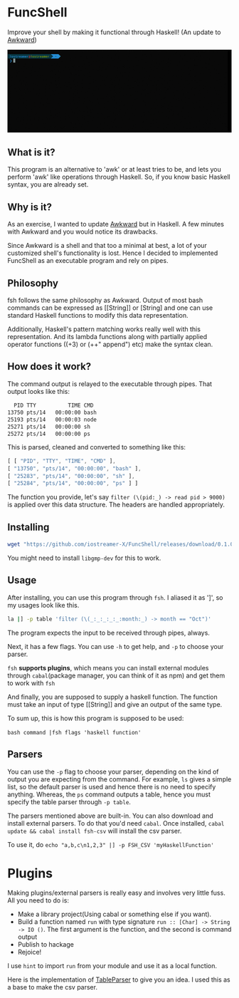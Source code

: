 # FuncShell
Improve your shell by making it functional through Haskell! (An update to [Awkward](https://github.com/iostreamer-X/Awkward))

![](/fsh.gif)

## What is it?
This program is an alternative to 'awk' or at least tries to be, and lets you perform
'awk' like operations through Haskell. So, if you know basic Haskell syntax, you are already set.

## Why is it?
As an exercise, I wanted to update [Awkward](https://github.com/iostreamer-X/Awkward) but in Haskell. A few minutes with Awkward and you would notice its drawbacks.

Since Awkward is a shell and that too a minimal at best, a lot of your customized shell's
functionality is lost. Hence I decided to implemented FuncShell as an executable program and rely on pipes.

## Philosophy
fsh follows the same philosophy as Awkward. Output of most bash commands can be expressed as [[String]] or [String]
and one can use standard Haskell functions to modify this data representation.

Additionally, Haskell's pattern matching works really well with this representation. And its
lambda functions along with partially applied operator functions ((+3) or (++" append") etc) make the syntax clean.

## How does it work?
The command output is relayed to the executable through pipes. That output looks like this:

``` shell
  PID TTY          TIME CMD
13750 pts/14   00:00:00 bash
25193 pts/14   00:00:03 node
25271 pts/14   00:00:00 sh
25272 pts/14   00:00:00 ps
```
This is parsed, cleaned and converted to something like this:
``` js
[ [ "PID", "TTY", "TIME", "CMD" ],
[ "13750", "pts/14", "00:00:00", "bash" ],
[ "25283", "pts/14", "00:00:00", "sh" ],
[ "25284", "pts/14", "00:00:00", "ps" ] ]
```

The function you provide, let's say `filter (\(pid:_) -> read pid > 9000)` is applied
over this data structure. The headers are handled appropriately.

## Installing

```bash
wget "https://github.com/iostreamer-X/FuncShell/releases/download/0.1.0.1/fsh" -O fsh && sudo chmod +x fsh && sudo mv fsh /usr/local/bin
```
You might need to install `libgmp-dev` for this to work.

## Usage
After installing, you can use this program through `fsh`. I aliased it as ']',
so my usages look like this.

```bash
la |] -p table 'filter (\(_:_:_:_:_:month:_) -> month == "Oct")'
```

The program expects the input to be received through pipes, always.

Next, it has a few flags.
You can use `-h` to get help, and `-p` to choose your parser.

`fsh` **supports plugins**, which means you can install external modules through `cabal`(package manager, you can think of it as npm)
and get them to work with `fsh`

And finally, you are supposed to supply a haskell function. The function must take an input of type [[String]] and give an output of the same type.

To sum up, this is how this program is supposed to be used:

`bash command |fsh flags 'haskell function'`

## Parsers
You can use the `-p` flag to choose your parser, depending on the kind of output you are expecting from the command.
For example, `ls` gives a simple list, so the default parser is used and hence there is no need to specify anything.
Whereas, the `ps` command outputs a table, hence you must specify the table parser through `-p table`.

The parsers mentioned above are built-in. You can also download and install external parsers. To do that you'd need `cabal`.
Once installed, `cabal update && cabal install fsh-csv` will install the csv parser.

To use it, do `echo "a,b,c\n1,2,3" |] -p FSH_CSV 'myHaskellFunction'`

# Plugins

Making plugins/external parsers is really easy and involves very little fuss. All you need to do is:

- Make a library project(Using cabal or something else if you want).
- Build a function named `run` with type signature `run :: [Char] -> String -> IO ()`. The first argument is the function, and the second is command output
- Publish to hackage
- Rejoice!

I use `hint` to import `run` from your module and use it as a local function.

Here is the implementation of [TableParser](https://github.com/iostreamer-X/FuncShell/blob/master/src/TableParser.hs) to give you an idea. I used this as a base to
make the csv parser.
